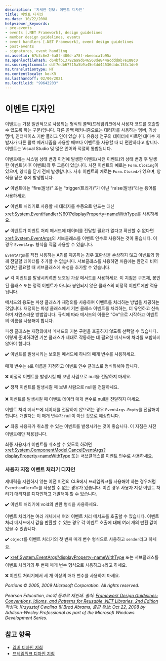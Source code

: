 ```yaml
---
description: '자세한 정보: 이벤트 디자인'
title: 이벤트 디자인
ms.date: 10/22/2008
helpviewer_keywords:
- pre-events
- events [.NET Framework], design guidelines
- member design guidelines, events
- event handlers [.NET Framework], event design guidelines
- post-events
- signatures, event handling
ms.assetid: 67b3c6e2-6a8f-480d-a78f-ebeeaca1b95a
ms.openlocfilehash: d64bfb13792aa9d646560de844acddd9b7e188c0
ms.sourcegitcommit: ddf7edb67715a5b9a45e3dd44536dabc153c1de0
ms.translationtype: HT
ms.contentlocale: ko-KR
ms.lasthandoff: 02/06/2021
ms.locfileid: "99642203"
---
```

# <a name="event-design"></a>이벤트 디자인

이벤트는 가장 일반적으로 사용되는 형식의 콜백(프레임워크에서 사용자 코드를 호출할 수 있도록 하는 구문)입니다. 다른 콜백 메커니즘으로는 대리자를 사용하는 멤버, 가상 멤버, 인터페이스 기반 플러그 인이 있습니다. 유용성 연구의 데이터에 따르면 대다수 개발자가 다른 콜백 메커니즘을 사용할 때보다 이벤트를 사용할 때 더 편안하다고 합니다. 이벤트는 Visual Studio 및 많은 언어와 적절히 통합됩니다.

 이벤트에는 시스템 상태 변경 이전에 발생한 이벤트(사전 이벤트)와 상태 변경 후 발생한 이벤트(사후 이벤트)의 두 그룹이 있습니다. 사전 이벤트의 예로는 `Form.Closing`이 있으며, 양식을 닫기 전에 발생합니다. 사후 이벤트의 예로는 `Form.Closed`가 있으며, 양식을 닫은 후에 발생합니다.

 ✔️ 이벤트에는 “fire(발생)” 또는 “trigger(트리거)”가 아닌 “raise(발생)”라는 용어를 사용하세요.

 ✔️ 이벤트 처리기로 사용할 새 대리자를 수동으로 만드는 대신 <xref:System.EventHandler%601?displayProperty=nameWithType>를 사용하세요.

 ✔️ 이벤트가 이벤트 처리 메서드에 데이터를 전달할 필요가 없다고 확신할 수 없다면 <xref:System.EventArgs>의 서브클래스를 이벤트 인수로 사용하는 것이 좋습니다. 이 경우 `EventArgs` 형식을 직접 사용할 수 있습니다.

 `EventArgs`를 직접 사용하는 API를 제공하는 경우 호환성을 손상하지 않고 이벤트와 함께 전달할 데이터를 추가할 수 없습니다. 서브클래스를 사용하면 처음에는 완전히 비어 있지만 필요할 때 서브클래스에 속성을 추가할 수 있습니다.

 ✔️ 각 이벤트를 발생시키려면 보호된 가상 메서드를 사용하세요. 이 지침은 구조체, 봉인된 클래스 또는 정적 이벤트가 아니라 봉인되지 않은 클래스의 비정적 이벤트에만 적용됩니다.

 메서드의 용도는 파생 클래스가 재정의를 사용하여 이벤트를 처리하는 방법을 제공하는 것입니다. 재정의는 파생 클래스에서 기본 클래스 이벤트를 처리하는, 더 유연하고 신속하며 자연스러운 방법입니다. 규칙에 따라 메서드의 이름은 “On”으로 시작하고 이벤트의 이름을 사용해야 합니다.

 파생 클래스는 재정의에서 메서드의 기본 구현을 호출하지 않도록 선택할 수 있습니다. 이렇게 준비하려면 기본 클래스가 제대로 작동하는 데 필요한 메서드에 처리를 포함하지 않아야 합니다.

 ✔️ 이벤트를 발생시키는 보호된 메서드에 하나의 매개 변수를 사용하세요.

 매개 변수는 `e`로 이름을 지정하고 이벤트 인수 클래스로 형식화해야 합니다.

 ❌ 비정적 이벤트를 발생시킬 때 보낸 사람으로 null을 전달하지 마세요.

 ✔️ 정적 이벤트를 발생시킬 때 보낸 사람으로 null을 전달하세요.

 ❌ 이벤트를 발생시킬 때 이벤트 데이터 매개 변수로 null을 전달하지 마세요.

 이벤트 처리 메서드에 데이터를 전달하지 않으려는 경우 `EventArgs.Empty`를 전달해야 합니다. 개발자는 이 매개 변수가 null이 아닌 것으로 예상합니다.

 ✔️ 최종 사용자가 취소할 수 있는 이벤트를 발생시키는 것이 좋습니다. 이 지침은 사전 이벤트에만 적용됩니다.

 최종 사용자가 이벤트를 취소할 수 있도록 하려면 <xref:System.ComponentModel.CancelEventArgs?displayProperty=nameWithType> 또는 서브클래스를 이벤트 인수로 사용하세요.

### <a name="custom-event-handler-design"></a>사용자 지정 이벤트 처리기 디자인

 제네릭을 지원하지 않는 이전 버전의 CLR에서 프레임워크를 사용해야 하는 경우처럼 `EventHandler<T>`를 사용할 수 없는 경우가 있습니다. 이런 경우 사용자 지정 이벤트 처리기 대리자를 디자인하고 개발해야 할 수 있습니다.

 ✔️ 이벤트 처리기에 void의 반환 형식을 사용하세요.

 이벤트 처리기는 여러 개체에서 여러 이벤트 처리 메서드를 호출할 수 있습니다. 이벤트 처리 메서드에서 값을 반환할 수 있는 경우 각 이벤트 호출에 대해 여러 개의 반환 값이 있을 수 있습니다.

 ✔️ `object`를 이벤트 처리기의 첫 번째 매개 변수 형식으로 사용하고 `sender`라고 하세요.

 ✔️ <xref:System.EventArgs?displayProperty=nameWithType> 또는 서브클래스를 이벤트 처리기의 두 번째 매개 변수 형식으로 사용하고 `e`라고 하세요.

 ❌ 이벤트 처리기에서 세 개 이상의 매개 변수를 사용하지 마세요.

 *Portions © 2005, 2009 Microsoft Corporation. All rights reserved.*

 *Pearson Education, Inc의 동의로 재인쇄. 출처: [Framework Design Guidelines: Conventions, Idioms, and Patterns for Reusable .NET Libraries, 2nd Edition](https://www.informit.com/store/framework-design-guidelines-conventions-idioms-and-9780321545619) 작성자: Krzysztof Cwalina 및 Brad Abrams, 출판 정보: Oct 22, 2008 by Addison-Wesley Professional as part of the Microsoft Windows Development Series.*

## <a name="see-also"></a>참고 항목

- [멤버 디자인 지침](member.md)
- [프레임워크 디자인 지침](index.md)
